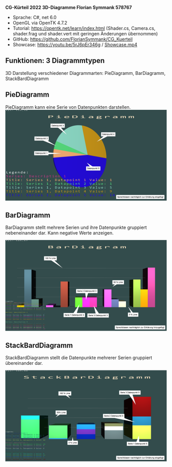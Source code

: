 **CG-Kürteil 2022 3D-Diagramme Florian Symmank 578767**

- Sprache: C#, net 6.0  
- OpenGL via OpenTK 4.7.2
- Tutorial: https://opentk.net/learn/index.html (Shader.cs, Camera.cs, shader.frag und shader.vert mit geringen Änderungen übernommen)
- GitHub: https://github.com/FlorianSymmank/CG_Kuerteil
- Showcase: https://youtu.be/5rJ6pEr346g / [Showcase.mp4](showcase.mp4)

## Funktionen: 3 Diagrammtypen  
3D Darstellung verschiedener Diagrammarten: PieDiagramm, BarDiagramm, StackBardDiagramm

## PieDiagramm  
PieDiagramm kann eine Serie von Datenpunkten darstellen.
![](PieDiagramm.png)

## BarDiagramm
BarDiagramm stellt mehrere Serien und ihre Datenpunkte gruppiert nebeneinander dar. Kann negative Werte anzeigen.

![](BarDiagramm.png)

## StackBardDiagramm
StackBardDiagramm stellt die Datenpunkte mehrerer Serien gruppiert übereinander dar.

![](StackBarDiagramm.png)
